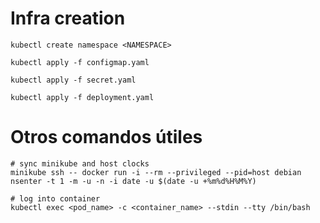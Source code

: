 Infra creation
==============

```
kubectl create namespace <NAMESPACE>

kubectl apply -f configmap.yaml

kubectl apply -f secret.yaml

kubectl apply -f deployment.yaml
```


Otros comandos útiles
=====================

```
# sync minikube and host clocks
minikube ssh -- docker run -i --rm --privileged --pid=host debian nsenter -t 1 -m -u -n -i date -u $(date -u +%m%d%H%M%Y)

# log into container
kubectl exec <pod_name> -c <container_name> --stdin --tty /bin/bash

```
